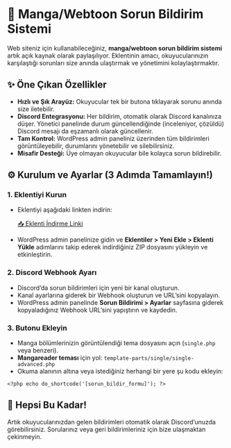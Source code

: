 <h1>📢 Manga/Webtoon Sorun Bildirim Sistemi</h1>

<p>Web siteniz için kullanabileceğiniz, <strong>manga/webtoon sorun bildirim sistemi</strong> artık açık kaynak olarak paylaşılıyor. 
Eklentinin amacı, okuyucularınızın karşılaştığı sorunları size anında ulaştırmak ve yönetimini kolaylaştırmaktır.</p>

<h2>✨ Öne Çıkan Özellikler</h2>
<ul>
  <li><strong>Hızlı ve Şık Arayüz:</strong> Okuyucular tek bir butona tıklayarak sorunu anında size iletebilir.</li>
  <li><strong>Discord Entegrasyonu:</strong> Her bildirim, otomatik olarak Discord kanalınıza düşer. Yönetici panelinde durum güncellendiğinde (inceleniyor, çözüldü) Discord mesajı da eşzamanlı olarak güncellenir.</li>
  <li><strong>Tam Kontrol:</strong> WordPress admin paneliniz üzerinden tüm bildirimleri görüntüleyebilir, durumlarını yönetebilir ve silebilirsiniz.</li>
  <li><strong>Misafir Desteği:</strong> Üye olmayan okuyucular bile kolayca sorun bildirebilir.</li>
</ul>

<h2>⚙️ Kurulum ve Ayarlar (3 Adımda Tamamlayın!)</h2>

<h3>1. Eklentiyi Kurun</h3>
<ul>
  <li>Eklentiyi aşağıdaki linkten indirin:</li>
  <p><a href="[Eklenti İndirme Linki]https://github.com/turanbagtur/manga-sorun-bildirme-eklentisi/releases/tag/sorunbildirim-v1.4">📥 Eklenti İndirme Linki</a></p>
  <li>WordPress admin panelinize gidin ve <strong>Eklentiler > Yeni Ekle > Eklenti Yükle</strong> adımlarını takip ederek indirdiğiniz ZIP dosyasını yükleyin ve etkinleştirin.</li>
</ul>

<h3>2. Discord Webhook Ayarı</h3>
<ul>
  <li>Discord’da sorun bildirimleri için yeni bir kanal oluşturun.</li>
  <li>Kanal ayarlarına giderek bir Webhook oluşturun ve URL’sini kopyalayın.</li>
  <li>WordPress admin panelinde <strong>Sorun Bildirimi > Ayarlar</strong> sayfasına giderek kopyaladığınız Webhook URL’sini yapıştırın ve kaydedin.</li>
</ul>

<h3>3. Butonu Ekleyin</h3>
<ul>
  <li>Manga bölümlerinizin görüntülendiği tema dosyasını açın (<code>single.php</code> veya benzeri).</li>
  <li><strong>Mangareader teması</strong> için yol: <code>template-parts/single/single-advanced.php</code></li>
  <li>Okuma alanının altına veya istediğiniz herhangi bir yere şu kodu ekleyin:</li>
</ul>

<pre><code>&lt;?php echo do_shortcode('[sorun_bildir_formu]'); ?&gt;
</code></pre>

<h2>🎉 Hepsi Bu Kadar!</h2>
<p>Artık okuyucularınızdan gelen bildirimleri otomatik olarak Discord’unuzda görebilirsiniz. Sorularınız veya geri bildirimleriniz için bize ulaşmaktan çekinmeyin.</p>
